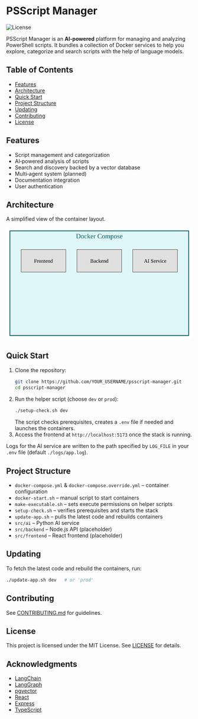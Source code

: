 # PSScript Manager

![License](https://img.shields.io/github/license/YOUR_USERNAME/psscript-manager?style=flat-square)

PSScript Manager is an **AI-powered** platform for managing and analyzing PowerShell scripts.
It bundles a collection of Docker services to help you explore, categorize and search scripts with the help of language models.

## Table of Contents
- [Features](#features)
- [Architecture](#architecture)
- [Quick Start](#quick-start)
- [Project Structure](#project-structure)
- [Updating](#updating)
- [Contributing](#contributing)
- [License](#license)

## Features
- Script management and categorization
- AI‑powered analysis of scripts
- Search and discovery backed by a vector database
- Multi‑agent system (planned)
- Documentation integration
- User authentication

## Architecture

A simplified view of the container layout.

![Docker architecture](docs/images/docker-architecture.svg)

## Quick Start
1. Clone the repository:
   ```bash
   git clone https://github.com/YOUR_USERNAME/psscript-manager.git
   cd psscript-manager
   ```
2. Run the helper script (choose `dev` or `prod`):
   ```bash
   ./setup-check.sh dev
   ```
   The script checks prerequisites, creates a `.env` file if needed and launches the containers.
3. Access the frontend at `http://localhost:5173` once the stack is running.

Logs for the AI service are written to the path specified by `LOG_FILE` in your `.env` file (default `./logs/app.log`).

## Project Structure
- `docker-compose.yml` & `docker-compose.override.yml` – container configuration
- `docker-start.sh` – manual script to start containers
- `make-executable.sh` – sets execute permissions on helper scripts
- `setup-check.sh` – verifies prerequisites and starts the stack
- `update-app.sh` – pulls the latest code and rebuilds containers
- `src/ai` – Python AI service
- `src/backend` – Node.js API (placeholder)
- `src/frontend` – React frontend (placeholder)

## Updating
To fetch the latest code and rebuild the containers, run:
```bash
./update-app.sh dev   # or 'prod'
```

## Contributing
See [CONTRIBUTING.md](CONTRIBUTING.md) for guidelines.

## License
This project is licensed under the MIT License. See [LICENSE](LICENSE) for details.

## Acknowledgments
- [LangChain](https://github.com/langchain-ai/langchain)
- [LangGraph](https://github.com/langchain-ai/langgraph)
- [pgvector](https://github.com/pgvector/pgvector)
- [React](https://reactjs.org/)
- [Express](https://expressjs.com/)
- [TypeScript](https://www.typescriptlang.org/)

